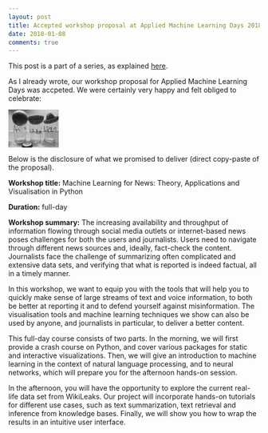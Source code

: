```yaml
---
layout: post
title: Accepted workshop proposal at Applied Machine Learning Days 2018
date: 2018-01-08
comments: true
---
```


This post is a part of a series, as explained [here](https://elizavetasemenova.github.io/blog/2018/01/07/Teaching-a-workshop-on-DL-for-NLP).

As I already wrote, our workshop proposal for Applied Machine Learning Days was accpeted. We were certainly very happy and felt obliged to celebrate:
<p>
<img src="/images/Tequila.jpg" width="20%" align="middle">
</p>
Below is the disclosure of what we promised to deliver (direct copy-paste of the proposal). 

**Workshop title:** Machine Learning for News: Theory, Applications and Visualisation in Python

**Duration:** full-day

**Workshop summary:** The increasing availability and throughput of information flowing through social media outlets or internet-based news poses challenges for both the users and journalists. Users need to navigate through different news sources and, ideally, fact-check the content. Journalists face the challenge of summarizing often complicated and extensive data sets, and verifying that what is reported is indeed factual, all in a timely manner.

In this workshop, we want to equip you with the tools that will help you to quickly make sense of large streams of text and voice information, to both be better at reporting it and to defend yourself against misinformation. The visualisation tools and machine learning techniques we show can also be used by anyone, and journalists in particular, to deliver a better content.

This full-day course consists of two parts. In the morning, we will first provide a crash course on Python, and cover various packages for static and interactive visualizations. Then, we will give an introduction to machine learning in the context of natural language processing, and to neural networks, which will prepare you for the afternoon hands-on session.

In the afternoon, you will have the opportunity to explore the current real-life data set from WikiLeaks. Our project will incorporate hands-on tutorials for different use cases, such as text summarization, text retrieval and inference from knowledge bases. Finally, we will show you how to wrap the results in an intuitive user interface.


